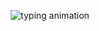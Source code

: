 <p align="center">
  <img src="https://readme-typing-svg.demolab.com?font=Fira+Code&size=26&pause=1000&center=true&vCenter=true&width=700&lines=Yapay+Zeka+Ödev;Flask+%2B+OpenCV+ile+Görüntü+İşleme;Gerçek+Zamanlı+Demo;Kolay+Kurulum+ve+Şık+Arayüz" alt="typing animation" />
</p>
